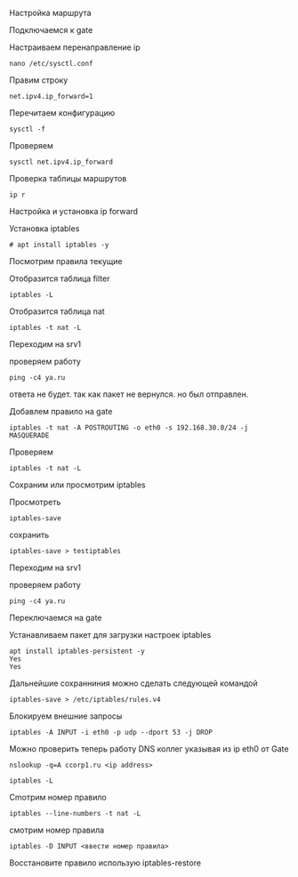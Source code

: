 Настройка маршрута

Подключаемся к gate

Настраиваем перенаправление ip
```
nano /etc/sysctl.conf
```
Правим строку
```
net.ipv4.ip_forward=1
```
Перечитаем конфигурацию

```
sysctl -f
```

Проверяем

```
sysctl net.ipv4.ip_forward
```
Проверка таблицы маршрутов

```
ip r
```

Настройка и установка ip forward

Установка iptables
```
# apt install iptables -y
```

Посмотрим правила текущие

Отобразится таблица filter
```
iptables -L
```
Отобразится таблица nat

```
iptables -t nat -L
```
Переходим на srv1

проверяем работу
```
ping -c4 ya.ru
```
ответа не будет. так как пакет не вернулся. но был отправлен.

Добавлем правило на gate

```
iptables -t nat -A POSTROUTING -o eth0 -s 192.168.30.0/24 -j MASQUERADE
```
Проверяем

```
iptables -t nat -L
```

Сохраним или просмотрим iptables

Просмотреть
```
iptables-save
```
сохранить 
```
iptables-save > testiptables
```

Переходим на srv1

проверяем работу
```
ping -c4 ya.ru
```

Переключаемся на gate

Устанавливаем пакет для загрузки настроек iptables
```
apt install iptables-persistent -y
Yes
Yes
```

Дальнейшие сохранниния можно сделать следующей командой

```
iptables-save > /etc/iptables/rules.v4
```

Блокируем внешние запросы

```
iptables -A INPUT -i eth0 -p udp --dport 53 -j DROP
```

Можно проверить теперь работу DNS коллег указывая из ip eth0 от Gate
```
nslookup -q=A ccorp1.ru <ip address>
```
```
iptables -L
```

Сmотрим номер правило
```
iptables --line-numbers -t nat -L

```
смотрим номер правила

```
iptables -D INPUT <ввести номер правила>
```
Восстановите правило использую iptables-restore

